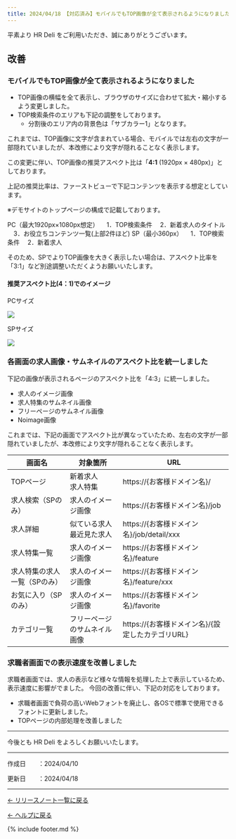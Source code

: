 ```yaml
---
title: 2024/04/18 【対応済み】モバイルでもTOP画像が全て表示されるようになりました　他2件
---
```


平素より HR Deli をご利用いただき、誠にありがとうございます。<br>

## 改善
### モバイルでもTOP画像が全て表示されるようになりました
* TOP画像の横幅を全て表示し、ブラウザのサイズに合わせて拡大・縮小するよう変更しました。
* TOP検索条件のエリアも下記の調整をしております。
    * 分割後のエリア内の背景色は「サブカラー1」となります。

これまでは、TOP画像に文字が含まれている場合、モバイルでは左右の文字が一部隠れていましたが、本改修により文字が隠れることなく表示します。

この変更に伴い、TOP画像の推奨アスペクト比は「<b>4:1</b> (1920px × 480px)」としております。

上記の推奨比率は、ファーストビューで下記コンテンツを表示する想定としています。

※デモサイトのトップページの構成で記載しております。

PC（最大1920px×1080px想定）
　1．TOP検索条件
　2．新着求人のタイトル
　3．お役立ちコンテンツ一覧(上部2件ほど)
SP（最小360px）
　1．TOP検索条件
　2．新着求人

そのため、SPでよりTOP画像を大きく表示したい場合は、アスペクト比率を「3:1」など別途調整いただくようお願いいたします。

#### 推奨アスペクト比(4：1)でのイメージ

<div class="flex-container">
    <div class="flex-item">
        <p>PCサイズ</p>
        <img src="https://e2info.github.io/hrdeli-docs/release-notes/images/20240418_top_pc.png">
    </div>
    <div class="flex-item">
        <p>SPサイズ</p>
        <img src="https://e2info.github.io/hrdeli-docs/release-notes/images/20240418_top_sp.png">
    </div>
</div>

### 各画面の求人画像・サムネイルのアスペクト比を統一しました
下記の画像が表示されるページのアスペクト比を「4:3」に統一しました。

* 求人のイメージ画像
* 求人特集のサムネイル画像
* フリーページのサムネイル画像
* Noimage画像

これまでは、下記の画面でアスペクト比が異なっていたため、左右の文字が一部隠れていましたが、本改修により文字が隠れることなく表示します。

画面名 | 対象箇所 | URL |  
------------- | ------------- | ------------- |  
TOPページ | 新着求人<br>求人特集 | https://{お客様ドメイン名}/
求人検索（SPのみ） | 求人のイメージ画像 | https://{お客様ドメイン名}/job
求人詳細 | 似ている求人<br>最近見た求人 | https://{お客様ドメイン名}/job/detail/xxx
求人特集一覧 | 求人のイメージ画像 | https://{お客様ドメイン名}/feature
求人特集の求人一覧（SPのみ） | 求人のイメージ画像 | https://{お客様ドメイン名}/feature/xxx
お気に入り（SPのみ） | 求人のイメージ画像 | https://{お客様ドメイン名}/favorite
カテゴリ一覧 | フリーページのサムネイル画像 | https://{お客様ドメイン名}/{設定したカテゴリURL}

### 求職者画面での表示速度を改善しました
求職者画面では、求人の表示など様々な情報を処理した上で表示しているため、表示速度に影響がでました。
今回の改善に伴い、下記の対応をしております。

* 求職者画面で負荷の高いWebフォントを廃止し、各OSで標準で使用できるフォントに更新しました。
* TOPページの内部処理を改善しました


-----------------

<p>今後とも HR Deli をよろしくお願いいたします。</p>

-------------

<p>作成日　　：2024/04/10</p>
<p>更新日　　：2024/04/18</p>

-------------

[← リリースノート一覧に戻る](https://e2info.github.io/hrdeli-docs/release-notes/archive)<br>

[← ヘルプに戻る](https://e2info.github.io/hrdeli-docs/)<br>

{% include footer.md %}